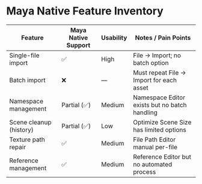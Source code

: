 # Maya Native Feature Inventory

| Feature                    | Maya Native Support | Usability | Notes / Pain Points                           |
|----------------------------|---------------------|-----------|-----------------------------------------------|
| Single-file import         | ✅                   | High      | File → Import; no batch option                |
| Batch import               | ❌                   | —         | Must repeat File → Import for each asset      |
| Namespace management       | Partial (✅)         | Medium    | Namespace Editor exists but no batch handling |
| Scene cleanup (history)    | Partial (✅)         | Low       | Optimize Scene Size has limited options       |
| Texture path repair        | ✅                   | Medium    | File Path Editor manual per-file              |
| Reference management       | ✅                   | Medium    | Reference Editor but no automated process     |
